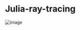 # Julia-ray-tracing
![image](https://user-images.githubusercontent.com/28107745/224817407-83701806-d4ac-4e41-ac63-98ce1c0a70bd.png)
